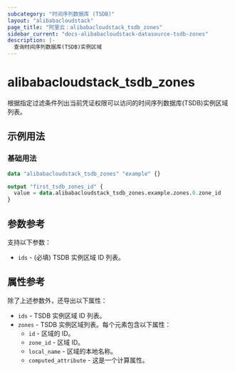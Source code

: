 ```yaml
---
subcategory: "时间序列数据库 (TSDB)"
layout: "alibabacloudstack"
page_title: "阿里云：alibabacloudstack_tsdb_zones"
sidebar_current: "docs-alibabacloudstack-datasource-tsdb-zones"
description: |-
  查询时间序列数据库(TSDB)实例区域
---
```


# alibabacloudstack_tsdb_zones

根据指定过滤条件列出当前凭证权限可以访问的时间序列数据库(TSDB)实例区域列表。


## 示例用法

### 基础用法

```terraform
data "alibabacloudstack_tsdb_zones" "example" {}

output "first_tsdb_zones_id" {
  value = data.alibabacloudstack_tsdb_zones.example.zones.0.zone_id
}
```

## 参数参考

支持以下参数：

* `ids` - (必填) TSDB 实例区域 ID 列表。

## 属性参考

除了上述参数外，还导出以下属性：

* `ids` - TSDB 实例区域 ID 列表。
* `zones` - TSDB 实例区域列表。每个元素包含以下属性：
  * `id` - 区域的 ID。
  * `zone_id` - 区域 ID。
  * `local_name` - 区域的本地名称。
  * `computed_attribute` - 这是一个计算属性。
